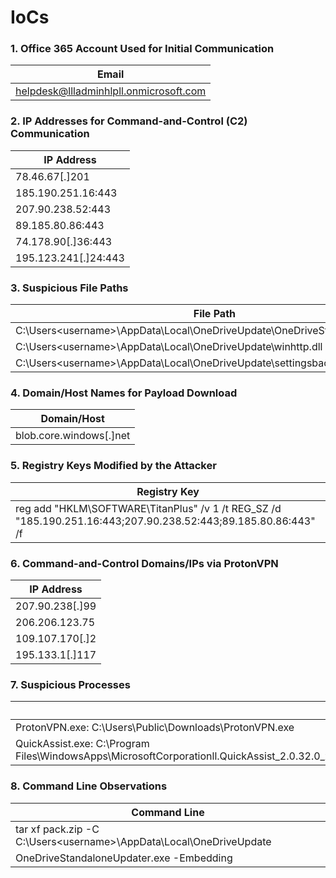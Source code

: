 # IoCs

### 1. **Office 365 Account Used for Initial Communication**
| **Email**                              |
|----------------------------------------|
| helpdesk@llladminhlpll.onmicrosoft.com |

### 2. **IP Addresses for Command-and-Control (C2) Communication**
| **IP Address**                  |
|----------------------------------|
| 78.46.67[.]201                   |
| 185.190.251.16:443              |
| 207.90.238.52:443               |
| 89.185.80.86:443                |
| 74.178.90[.]36:443              |
| 195.123.241[.]24:443            |

### 3. **Suspicious File Paths**
| **File Path**                                       |
|-----------------------------------------------------|
| C:\Users\<username>\AppData\Local\OneDriveUpdate\OneDriveStandaloneUpdaexe |
| C:\Users\<username>\AppData\Local\OneDriveUpdate\winhttp.dll |
| C:\Users\<username>\AppData\Local\OneDriveUpdate\settingsbackup.dat |

### 4. **Domain/Host Names for Payload Download**
| **Domain/Host**                  |
|----------------------------------|
| blob.core.windows[.]net         |

### 5. **Registry Keys Modified by the Attacker**
| **Registry Key**                                                                 |
|----------------------------------------------------------------------------------|
| reg add "HKLM\SOFTWARE\TitanPlus" /v 1 /t REG_SZ /d "185.190.251.16:443;207.90.238.52:443;89.185.80.86:443" /f |

### 6. **Command-and-Control Domains/IPs via ProtonVPN**
| **IP Address**              |
|----------------------------|
| 207.90.238[.]99             |
| 206.206.123.75             |
| 109.107.170[.]2            |
| 195.133.1[.]117            |

### 7. **Suspicious Processes**
| **Process**                                                                 |
|-----------------------------------------------------------------------------|
| ProtonVPN.exe: C:\Users\Public\Downloads\ProtonVPN.exe                       |
| QuickAssist.exe: C:\Program Files\WindowsApps\MicrosoftCorporationll.QuickAssist_2.0.32.0_x64_8wekyb3d8bbwe\Microsoft.RemoteAssistance.QuickAssist\QuickAssist.exe |

### 8. **Command Line Observations**
| **Command Line**                                                   |
|--------------------------------------------------------------------|
| tar xf pack.zip -C C:\Users\<username>\AppData\Local\OneDriveUpdate |
| OneDriveStandaloneUpdater.exe -Embedding                          |
